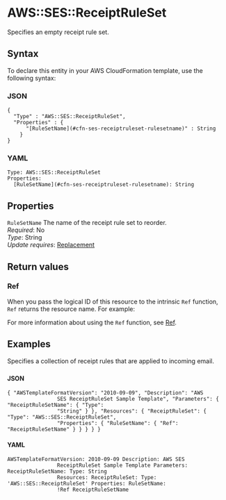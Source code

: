 # AWS::SES::ReceiptRuleSet<a name="aws-resource-ses-receiptruleset"></a>

Specifies an empty receipt rule set\.

## Syntax<a name="aws-resource-ses-receiptruleset-syntax"></a>

To declare this entity in your AWS CloudFormation template, use the following syntax:

### JSON<a name="aws-resource-ses-receiptruleset-syntax.json"></a>

```
{
  "Type" : "AWS::SES::ReceiptRuleSet",
  "Properties" : {
      "[RuleSetName](#cfn-ses-receiptruleset-rulesetname)" : String
    }
}
```

### YAML<a name="aws-resource-ses-receiptruleset-syntax.yaml"></a>

```
Type: AWS::SES::ReceiptRuleSet
Properties: 
  [RuleSetName](#cfn-ses-receiptruleset-rulesetname): String
```

## Properties<a name="aws-resource-ses-receiptruleset-properties"></a>

`RuleSetName`  <a name="cfn-ses-receiptruleset-rulesetname"></a>
The name of the receipt rule set to reorder\.  
*Required*: No  
*Type*: String  
*Update requires*: [Replacement](https://docs.aws.amazon.com/AWSCloudFormation/latest/UserGuide/using-cfn-updating-stacks-update-behaviors.html#update-replacement)

## Return values<a name="aws-resource-ses-receiptruleset-return-values"></a>

### Ref<a name="aws-resource-ses-receiptruleset-return-values-ref"></a>

When you pass the logical ID of this resource to the intrinsic `Ref` function, `Ref` returns the resource name\. For example:

For more information about using the `Ref` function, see [Ref](https://docs.aws.amazon.com/AWSCloudFormation/latest/UserGuide/intrinsic-function-reference-ref.html)\.

## Examples<a name="aws-resource-ses-receiptruleset--examples"></a>

Specifies a collection of receipt rules that are applied to incoming email\.

### <a name="aws-resource-ses-receiptruleset--examples--"></a>



#### JSON<a name="aws-resource-ses-receiptruleset--examples----json"></a>

```
{ "AWSTemplateFormatVersion": "2010-09-09", "Description": "AWS
                SES ReceiptRuleSet Sample Template", "Parameters": { "ReceiptRuleSetName": { "Type":
                "String" } }, "Resources": { "ReceiptRuleSet": { "Type": "AWS::SES::ReceiptRuleSet",
                "Properties": { "RuleSetName": { "Ref": "ReceiptRuleSetName" } } } } }
```

#### YAML<a name="aws-resource-ses-receiptruleset--examples----yaml"></a>

```
AWSTemplateFormatVersion: 2010-09-09 Description: AWS SES
                ReceiptRuleSet Sample Template Parameters: ReceiptRuleSetName: Type: String
                Resources: ReceiptRuleSet: Type: 'AWS::SES::ReceiptRuleSet' Properties: RuleSetName:
                !Ref ReceiptRuleSetName
```